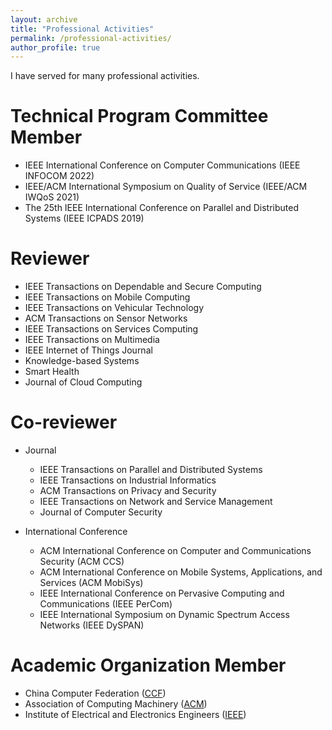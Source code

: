 ```yaml
---
layout: archive
title: "Professional Activities"
permalink: /professional-activities/
author_profile: true
---
```

I have served for many professional activities.

Technical Program Committee Member
======
* IEEE International Conference on Computer Communications (IEEE INFOCOM 2022)
* IEEE/ACM International Symposium on Quality of Service (IEEE/ACM IWQoS 2021)
* The 25th IEEE International Conference on Parallel and Distributed Systems (IEEE ICPADS 2019)

Reviewer
======
* IEEE Transactions on Dependable and Secure Computing
* IEEE Transactions on Mobile Computing
* IEEE Transactions on Vehicular Technology
* ACM Transactions on Sensor Networks
* IEEE Transactions on Services Computing
* IEEE Transactions on Multimedia
* IEEE Internet of Things Journal
* Knowledge-based Systems
* Smart Health
* Journal of Cloud Computing

Co-reviewer
======
* Journal
  * IEEE Transactions on Parallel and Distributed Systems
  * IEEE Transactions on Industrial Informatics
  * ACM Transactions on Privacy and Security
  * IEEE Transactions on Network and Service Management
  * Journal of Computer Security

* International Conference
  * ACM International Conference on Computer and Communications Security (ACM CCS)
  * ACM International Conference on Mobile Systems, Applications, and Services (ACM MobiSys)
  * IEEE International Conference on Pervasive Computing and Communications (IEEE PerCom)
  * IEEE International Symposium on Dynamic Spectrum Access Networks (IEEE DySPAN)

Academic Organization Member
======
* China Computer Federation ([CCF](https://www.ccf.org.cn/))
* Association of Computing Machinery ([ACM](https://www.acm.org/))
* Institute of Electrical and Electronics Engineers ([IEEE](https://www.ieee.org))
  
